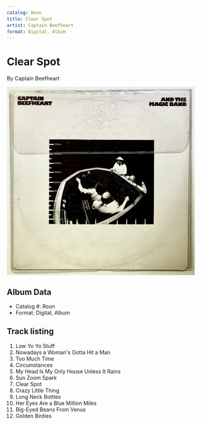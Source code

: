 ```yaml
---
catalog: Roon
title: Clear Spot
artist: Captain Beefheart
format: Digital, Album
---
```


# Clear Spot

By Captain Beefheart

![](../../assets/albumcovers/Captain_Beefheart-Clear_Spot.png)

## Album Data

- Catalog #: Roon
- Format: Digital, Album


## Track listing


1. Low Yo Yo Stuff
2. Nowadays a Woman's Gotta Hit a Man
3. Too Much Time
4. Circumstances
5. My Head Is My Only House Unless It Rains
6. Sun Zoom Spark
7. Clear Spot
8. Crazy Little Thing
9. Long Neck Bottles
10. Her Eyes Are a Blue Million Miles
11. Big-Eyed Beans From Venus
12. Golden Birdies


